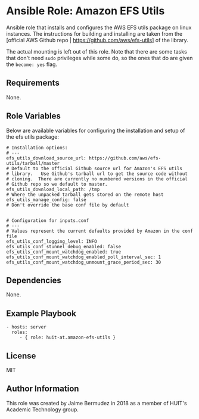 # Ansible Role: Amazon EFS Utils

Ansible role that installs and configures the AWS EFS utils package on linux instances.   The instructions for building and installing are taken from the [official AWS Github repo | https://github.com/aws/efs-utils] of the library.

The actual mounting is left out of this role.  Note that there are some tasks that don't need `sudo` privileges while some do, so the ones that do are given the `become: yes` flag.


## Requirements

None.

## Role Variables

Below are available variables for configuring the installation and setup of the efs utils package:

```
# Installation options:
# ---
efs_utils_download_source_url: https://github.com/aws/efs-utils/tarball/master
# Default to the official Github source url for Amazon's EFS utils
# library.   Use Github's tarball url to get the source code without
# cloning.  There are currently no numbered versions in the official
# Github repo so we default to master.
efs_utils_download_local_path: /tmp
# Where the unpacked tarball gets stored on the remote host
efs_utils_manage_config: false
# Don't override the base conf file by default


# Configuration for inputs.conf
# ---
# Values represent the current defaults provided by Amazon in the conf file
efs_utils_conf_logging_level: INFO
efs_utils_conf_stunnel_debug_enabled: false
efs_utils_conf_mount_watchdog_enabled: true
efs_utils_conf_mount_watchdog_enabled_poll_interval_sec: 1
efs_utils_conf_mount_watchdog_unmount_grace_period_sec: 30
```

## Dependencies

None.

## Example Playbook

    - hosts: server
      roles:
         - { role: huit-at.amazon-efs-utils }

## License

MIT

## Author Information

This role was created by Jaime Bermudez in 2018 as a member of HUIT's Academic Technology group.